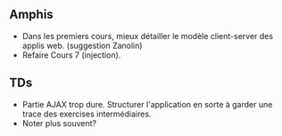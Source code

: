 ## Amphis

- Dans les premiers cours, mieux détailler le modèle client-server des
  applis web. (suggestion Zanolin)
- Refaire Cours 7 (injection).


## TDs

- Partie AJAX trop dure. Structurer l'application en sorte à garder une 
  trace des exercises intermédiaires.
- Noter plus souvent?
